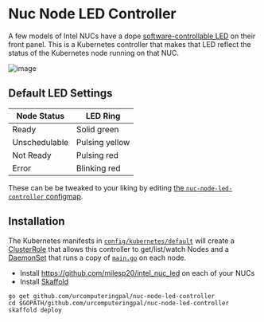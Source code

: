 # Nuc Node LED Controller

A few models of Intel NUCs have a dope [software-controllable LED](https://github.com/milesp20/intel_nuc_led) on their front panel. This is a Kubernetes controller that makes that LED reflect the status of the Kubernetes node running on that NUC.

![image](https://user-images.githubusercontent.com/47/43054490-724eea12-8df7-11e8-955c-d074b4817f93.png)

## Default LED Settings

|Node Status   |LED Ring       |
|--------------|---------------|
|Ready         |Solid green    |
|Unschedulable |Pulsing yellow |
|Not Ready     |Pulsing red    |
|Error         |Blinking red   |

These can be be tweaked to your liking by editing [the `nuc-node-led-controller` configmap](./config/kubernetes/default/configmaps/nuc-node-led-controller.yaml).

## Installation

The Kubernetes manifests in [`config/kubernetes/default`](./config/kubernetes/default) will create a [ClusterRole](./config/kubernetes/default/clusterroles/nuc-node-led-controller.yaml) that allows this controller to get/list/watch Nodes and a [DaemonSet](./config/kubernetes/default/daemonsets/nuc-node-led-controller.yaml) that runs a copy of [`main.go`](./main.go) on each node.

* Install https://github.com/milesp20/intel_nuc_led on each of your NUCs
* Install [Skaffold](https://github.com/GoogleContainerTools/skaffold)

```
go get github.com/urcomputeringpal/nuc-node-led-controller
cd $GOPATH/github.com/urcomputeringpal/nuc-node-led-controller
skaffold deploy
```
